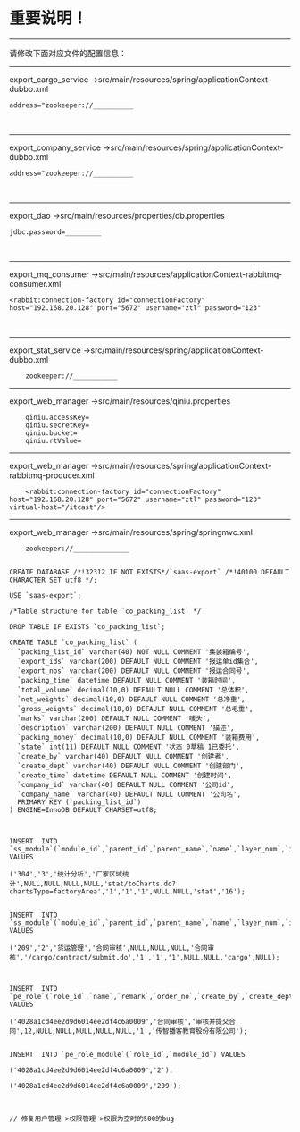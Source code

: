 # 重要说明！





------

请修改下面对应文件的配置信息：
	
	

------

export_cargo_service ->src/main/resources/spring/applicationContext-dubbo.xml

	address="zookeeper://__________

​	

------


export_company_service ->src/main/resources/spring/applicationContext-dubbo.xml

	address="zookeeper://__________

​	

------

export_dao ->src/main/resources/properties/db.properties



```
jdbc.password=_________
```




​	

------

export_mq_consumer ->src/main/resources/applicationContext-rabbitmq-consumer.xml

	<rabbit:connection-factory id="connectionFactory" host="192.168.20.128" port="5672" username="ztl" password="123"

​	



------

export_stat_service ->src/main/resources/spring/applicationContext-dubbo.xml



```
	zookeeper://___________
```



------

export_web_manager ->src/main/resources/qiniu.properties

```
	qiniu.accessKey=
	qiniu.secretKey=
	qiniu.bucket=
	qiniu.rtValue=
```



------

export_web_manager ->src/main/resources/spring/applicationContext-rabbitmq-producer.xml

```
	<rabbit:connection-factory id="connectionFactory" host="192.168.20.128" port="5672" username="ztl" password="123" virtual-host="/itcast"/>
```



------

export_web_manager ->src/main/resources/spring/springmvc.xml

```
	zookeeper://______________
```






```mysql

CREATE DATABASE /*!32312 IF NOT EXISTS*/`saas-export` /*!40100 DEFAULT CHARACTER SET utf8 */;

USE `saas-export`;

/*Table structure for table `co_packing_list` */

DROP TABLE IF EXISTS `co_packing_list`;

CREATE TABLE `co_packing_list` (
  `packing_list_id` varchar(40) NOT NULL COMMENT '集装箱编号',
  `export_ids` varchar(200) DEFAULT NULL COMMENT '报运单id集合',
  `export_nos` varchar(200) DEFAULT NULL COMMENT '报运合同号',
  `packing_time` datetime DEFAULT NULL COMMENT '装箱时间',
  `total_volume` decimal(10,0) DEFAULT NULL COMMENT '总体积',
  `net_weights` decimal(10,0) DEFAULT NULL COMMENT '总净重',
  `gross_weights` decimal(10,0) DEFAULT NULL COMMENT '总毛重',
  `marks` varchar(200) DEFAULT NULL COMMENT '唛头',
  `description` varchar(200) DEFAULT NULL COMMENT '描述',
  `packing_money` decimal(10,0) DEFAULT NULL COMMENT '装箱费用',
  `state` int(11) DEFAULT NULL COMMENT '状态 0草稿 1已委托',
  `create_by` varchar(40) DEFAULT NULL COMMENT '创建者',
  `create_dept` varchar(40) DEFAULT NULL COMMENT '创建部门',
  `create_time` datetime DEFAULT NULL COMMENT '创建时间',
  `company_id` varchar(40) DEFAULT NULL COMMENT '公司id',
  `company_name` varchar(40) DEFAULT NULL COMMENT '公司名',
  PRIMARY KEY (`packing_list_id`)
) ENGINE=InnoDB DEFAULT CHARSET=utf8;



INSERT  INTO `ss_module`(`module_id`,`parent_id`,`parent_name`,`name`,`layer_num`,`is_leaf`,`ico`,`cpermission`,`curl`,`ctype`,`state`,`belong`,`cwhich`,`quote_num`,`remark`,`order_no`) VALUES 

('304','3','统计分析','厂家区域统计',NULL,NULL,NULL,NULL,'stat/toCharts.do?chartsType=factoryArea','1','1','1',NULL,NULL,'stat','16');


INSERT  INTO `ss_module`(`module_id`,`parent_id`,`parent_name`,`name`,`layer_num`,`is_leaf`,`ico`,`cpermission`,`curl`,`ctype`,`state`,`belong`,`cwhich`,`quote_num`,`remark`,`order_no`) VALUES 

('209','2','货运管理','合同审核',NULL,NULL,NULL,'合同审核','/cargo/contract/submit.do','1','1','1',NULL,NULL,'cargo',NULL);



INSERT  INTO `pe_role`(`role_id`,`name`,`remark`,`order_no`,`create_by`,`create_dept`,`create_time`,`update_by`,`update_time`,`company_id`,`company_name`) VALUES 

('4028a1cd4ee2d9d6014ee2df4c6a0009','合同审核','审核并提交合同',12,NULL,NULL,NULL,NULL,NULL,'1','传智播客教育股份有限公司');


INSERT  INTO `pe_role_module`(`role_id`,`module_id`) VALUES 

('4028a1cd4ee2d9d6014ee2df4c6a0009','2'),

('4028a1cd4ee2d9d6014ee2df4c6a0009','209');



// 修复用户管理->权限管理->权限为空时的500的bug

```


